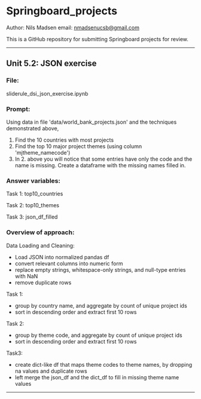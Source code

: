 # Springboard_projects

Author: Nils Madsen
email: nmadsenucsb@gmail.com

This is a GitHub repository for submitting Springboard projects for review.

______________________________
## Unit 5.2: JSON exercise

### File:
sliderule_dsi_json_exercise.ipynb

### Prompt:

Using data in file 'data/world_bank_projects.json' and the techniques demonstrated above,

1. Find the 10 countries with most projects
2. Find the top 10 major project themes (using column 'mjtheme_namecode')
3. In 2. above you will notice that some entries have only the code and the name is missing. Create a dataframe with the missing names filled in.

### Answer variables:
Task 1: top10_countries

Task 2: top10_themes

Task 3: json_df_filled

### Overview of approach:

Data Loading and Cleaning: 
- Load JSON into normalized pandas df
- convert relevant columns into numeric form
- replace empty strings, whitespace-only strings, and null-type entries with NaN
- remove duplicate rows

Task 1:
- group by country name, and aggregate by count of unique project ids
- sort in descending order and extract first 10 rows

Task 2:
- group by theme code, and aggregate by count of unique project ids
- sort in descending order and extract first 10 rows

Task3:
- create dict-like df that maps theme codes to theme names, by dropping na values and duplicate rows
- left merge the json_df and the dict_df to fill in missing theme name values

______________________________


